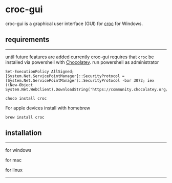 # croc-gui
croc-gui is a graphical user interface (GUI) for [croc](https://github.com/schollz/croc) for Windows.
## requirements

***

until future features are added currently croc-gui requires that `croc` be installed via powershell with [Chocolatey](https://chocolatey.org). 
run powershell as administrator
```
Set-ExecutionPolicy AllSigned; [System.Net.ServicePointManager]::SecurityProtocol = [System.Net.ServicePointManager]::SecurityProtocol -bor 3072; iex ((New-Object System.Net.WebClient).DownloadString('https://community.chocolatey.org/install.ps1'))

choco install croc
```

For apple devices install with homebrew

```
brew install croc
```

## installation

***

for windows

for mac

for linux

***

